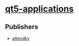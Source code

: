 # [qt5-applications](https://pypi.org/project/qt5-applications)



## Publishers
- [altendky](https://pypi.org/user/altendky)

